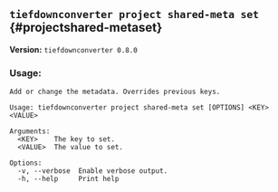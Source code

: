 ## `tiefdownconverter project shared-meta set` {#projectshared-metaset}

**Version:** `tiefdownconverter 0.8.0`

### Usage:
```
Add or change the metadata. Overrides previous keys.

Usage: tiefdownconverter project shared-meta set [OPTIONS] <KEY> <VALUE>

Arguments:
  <KEY>    The key to set.
  <VALUE>  The value to set.

Options:
  -v, --verbose  Enable verbose output.
  -h, --help     Print help
```


